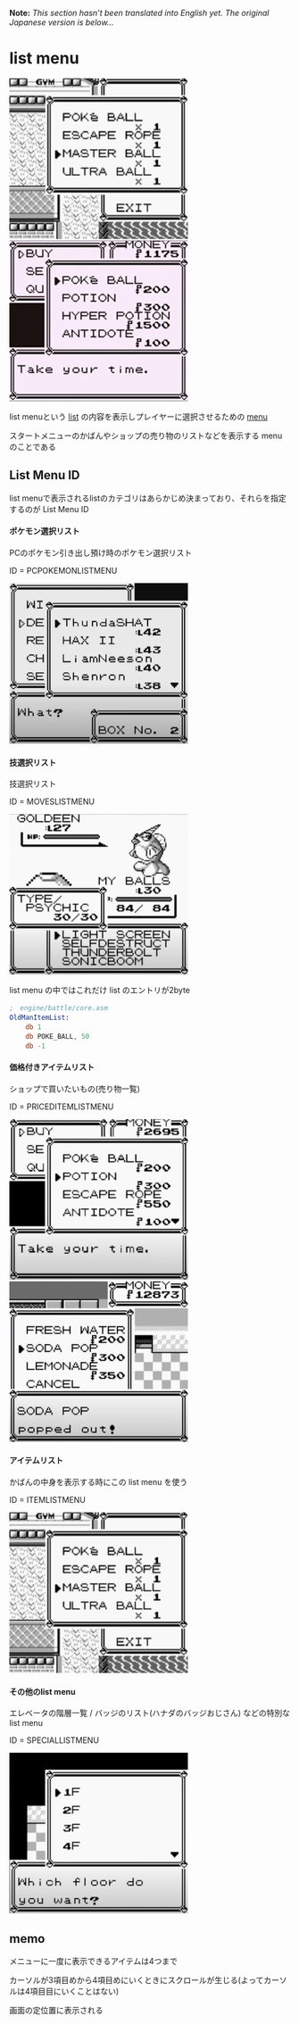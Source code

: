 **Note:** _This section hasn’t been translated into English yet. The original Japanese version is below…_

# list menu

![bag](../docs/image/menu/item_list.jpg) &nbsp; ![sell](../docs/image/menu/sell_list.png)

list menuという [list](./list.md) の内容を表示しプレイヤーに選択させるための [menu](./menu.md)

スタートメニューのかばんやショップの売り物のリストなどを表示する menu のことである

## List Menu ID

list menuで表示されるlistのカテゴリはあらかじめ決まっており、それらを指定するのが List Menu ID

#### ポケモン選択リスト

PCのポケモン引き出し預け時のポケモン選択リスト

ID = PCPOKEMONLISTMENU

<img src="../docs/image/menu/pokemon_list_menu.png" width="320px" height="288px" />

#### 技選択リスト

技選択リスト

ID = MOVESLISTMENU

<img src="../docs/image/menu/move_list_menu.png" width="320px" height="288px" />

list menu の中ではこれだけ list のエントリが2byte

```asm
;　engine/battle/core.asm 
OldManItemList:
	db 1
	db POKE_BALL, 50
	db -1
```

#### 価格付きアイテムリスト

ショップで買いたいもの(売り物一覧)

ID = PRICEDITEMLISTMENU

<img src="../docs/image/menu/buy_list.png" width="320px" height="288px" />

<img src="../docs/image/menu/vending_machine.png" width="320px" height="288px" />

#### アイテムリスト

かばんの中身を表示する時にこの list menu を使う

ID = ITEMLISTMENU

<img src="../docs/image/menu/item_list.jpg" width="320px" height="288px" />

#### その他のlist menu

エレベータの階層一覧 / バッジのリスト(ハナダのバッジおじさん) などの特別な list menu

ID = SPECIALLISTMENU

<img src="../docs/image/menu/elevator.png" width="320px" height="288px" />

## memo

メニューに一度に表示できるアイテムは4つまで

カーソルが3項目めから4項目めにいくときにスクロールが生じる(よってカーソルは4項目目にいくことはない)

画面の定位置に表示される